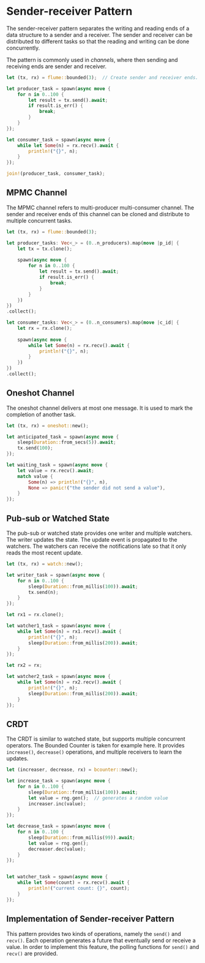 # Sender-receiver Pattern

The sender-receiver pattern separates the writing and reading ends of
a data structure to a sender and a receiver. The sender and receiver
can be distributed to different tasks so that the reading and writing
can be done concurrently.

The pattern is commonly used in _channels_, where then sending and
receiving ends are sender and receiver.

```rust
let (tx, rx) = flume::bounded(3);  // Create sender and receiver ends.

let producer_task = spawn(async move {
    for n in 0..100 {
        let result = tx.send().await;
        if result.is_err() {
            break;
        }
    }
});

let consumer_task = spawn(async move {
    while let Some(n) = rx.recv().await {
        println!("{}", n);
    }
});

join!(producer_task, consumer_task);
```



## MPMC Channel

The MPMC channel refers to multi-producer multi-consumer channel. The
sender and receiver ends of this channel can be cloned and distribute
to multiple concurrent tasks.

```rust
let (tx, rx) = flume::bounded(3);

let producer_tasks: Vec<_> = (0..n_producers).map(move |p_id| {
    let tx = tx.clone();
    
    spawn(async move {
        for n in 0..100 {
            let result = tx.send().await;
            if result.is_err() {
                break;
            }
        }
    })
})
.collect();

let consumer_tasks: Vec<_> = (0..n_consumers).map(move |c_id| {
    let rx = rx.clone();
    
    spawn(async move {
        while let Some(n) = rx.recv().await {
            println!("{}", n);
        }
    })
})
.collect();
```


## Oneshot Channel

The oneshot channel delivers at most one message. It is used to mark
the completion of another task.

```rust
let (tx, rx) = oneshot::new();

let anticipated_task = spawn(async move {
    sleep(Duration::from_secs(5)).await;
    tx.send(100);
});

let waiting_task = spawn(async move {
    let value = rx.recv().await;
    match value {
        Some(n) => println!("{}", n),
        None => panic!("the sender did not send a value"),
    }
});
```


## Pub-sub or Watched State

The pub-sub or watched state provides one writer and multiple
watchers. The writer updates the state. The update event is propagated
to the watchers. The watchers can receive the notifications late so
that it only reads the most recent update.

```rust
let (tx, rx) = watch::new();

let writer_task = spawn(async move {
    for n in 0..100 {
        sleep(Duration::from_millis(100)).await;
        tx.send(n);
    }
});

let rx1 = rx.clone();

let watcher1_task = spawn(async move {
    while let Some(n) = rx1.recv().await {
        println!("{}", n);
        sleep(Duration::from_millis(200)).await;
    }
});

let rx2 = rx;

let watcher2_task = spawn(async move {
    while let Some(n) = rx2.recv().await {
        println!("{}", n);
        sleep(Duration::from_millis(200)).await;
    }
});
```

## CRDT

The CRDT is similar to watched state, but supports multiple concurrent
operators. The Bounded Counter is taken for example here. It provides
`increase()`, `decrease()` operations, and multiple receivers to learn
the updates.

```rust
let (increaser, decrease, rx) = bcounter::new();

let increase_task = spawn(async move {
    for n in 0..100 {
        sleep(Duration::from_millis(100)).await;
        let value = rng.gen();  // generates a random value
        increaser.inc(value);
    }
});

let decrease_task = spawn(async move {
    for n in 0..100 {
        sleep(Duration::from_millis(99)).await;
        let value = rng.gen();
        decreaser.dec(value);
    }
});


let watcher_task = spawn(async move {
    while let Some(count) = rx.recv().await {
        println!("current count: {}", count);
    }
});
```

## Implementation of Sender-receiver Pattern

This pattern provides two kinds of operations, namely the `send()` and
`recv()`. Each operation generates a future that eventually send or
receive a value. In order to implement this feature, the polling
functions for `send()` and `recv()` are provided.
